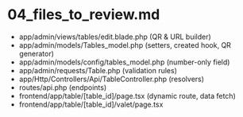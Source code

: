 # 04_files_to_review.md
- app/admin/views/tables/edit.blade.php   (QR & URL builder)
- app/admin/models/Tables_model.php        (setters, created hook, QR generator)
- app/admin/models/config/tables_model.php (number-only field)
- app/admin/requests/Table.php             (validation rules)
- app/Http/Controllers/Api/TableController.php (resolvers)
- routes/api.php                           (endpoints)
- frontend/app/table/[table_id]/page.tsx   (dynamic route, data fetch)
- frontend/app/table/[table_id]/valet/page.tsx